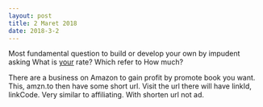 ```yaml
---
layout: post
title: 2 Maret 2018
date: 2018-3-2
---
```

Most fundamental question to build or develop your own by impudent asking What is [your](https://github.com/yegor256/blog/blob/master/_posts/2014/oct/2014-10-29-how-much-do-you-cost.md) rate? Which refer to How much?

There are a business on Amazon to gain profit by promote book you want.
This, amzn.to then have some short url.
Visit the url there will have linkId, linkCode. Very similar to affiliating. With shorten url not ad.
